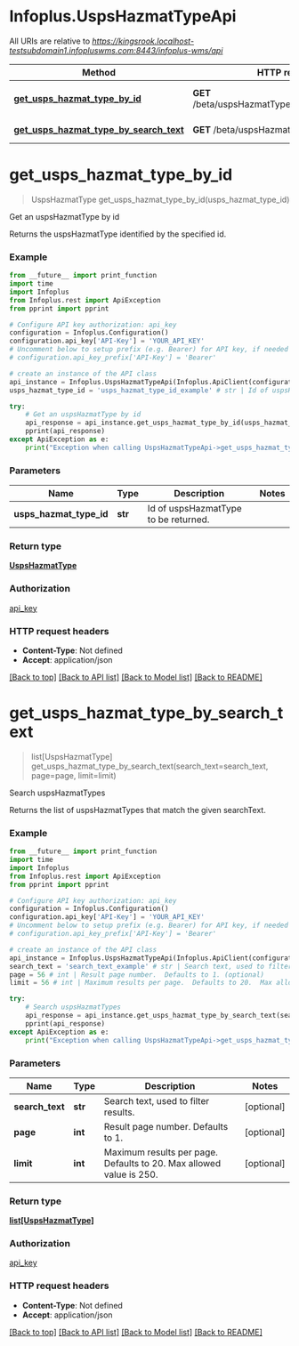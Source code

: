 # Infoplus.UspsHazmatTypeApi

All URIs are relative to *https://kingsrook.localhost-testsubdomain1.infopluswms.com:8443/infoplus-wms/api*

Method | HTTP request | Description
------------- | ------------- | -------------
[**get_usps_hazmat_type_by_id**](UspsHazmatTypeApi.md#get_usps_hazmat_type_by_id) | **GET** /beta/uspsHazmatType/{uspsHazmatTypeId} | Get an uspsHazmatType by id
[**get_usps_hazmat_type_by_search_text**](UspsHazmatTypeApi.md#get_usps_hazmat_type_by_search_text) | **GET** /beta/uspsHazmatType/search | Search uspsHazmatTypes


# **get_usps_hazmat_type_by_id**
> UspsHazmatType get_usps_hazmat_type_by_id(usps_hazmat_type_id)

Get an uspsHazmatType by id

Returns the uspsHazmatType identified by the specified id.

### Example
```python
from __future__ import print_function
import time
import Infoplus
from Infoplus.rest import ApiException
from pprint import pprint

# Configure API key authorization: api_key
configuration = Infoplus.Configuration()
configuration.api_key['API-Key'] = 'YOUR_API_KEY'
# Uncomment below to setup prefix (e.g. Bearer) for API key, if needed
# configuration.api_key_prefix['API-Key'] = 'Bearer'

# create an instance of the API class
api_instance = Infoplus.UspsHazmatTypeApi(Infoplus.ApiClient(configuration))
usps_hazmat_type_id = 'usps_hazmat_type_id_example' # str | Id of uspsHazmatType to be returned.

try:
    # Get an uspsHazmatType by id
    api_response = api_instance.get_usps_hazmat_type_by_id(usps_hazmat_type_id)
    pprint(api_response)
except ApiException as e:
    print("Exception when calling UspsHazmatTypeApi->get_usps_hazmat_type_by_id: %s\n" % e)
```

### Parameters

Name | Type | Description  | Notes
------------- | ------------- | ------------- | -------------
 **usps_hazmat_type_id** | **str**| Id of uspsHazmatType to be returned. | 

### Return type

[**UspsHazmatType**](UspsHazmatType.md)

### Authorization

[api_key](../README.md#api_key)

### HTTP request headers

 - **Content-Type**: Not defined
 - **Accept**: application/json

[[Back to top]](#) [[Back to API list]](../README.md#documentation-for-api-endpoints) [[Back to Model list]](../README.md#documentation-for-models) [[Back to README]](../README.md)

# **get_usps_hazmat_type_by_search_text**
> list[UspsHazmatType] get_usps_hazmat_type_by_search_text(search_text=search_text, page=page, limit=limit)

Search uspsHazmatTypes

Returns the list of uspsHazmatTypes that match the given searchText.

### Example
```python
from __future__ import print_function
import time
import Infoplus
from Infoplus.rest import ApiException
from pprint import pprint

# Configure API key authorization: api_key
configuration = Infoplus.Configuration()
configuration.api_key['API-Key'] = 'YOUR_API_KEY'
# Uncomment below to setup prefix (e.g. Bearer) for API key, if needed
# configuration.api_key_prefix['API-Key'] = 'Bearer'

# create an instance of the API class
api_instance = Infoplus.UspsHazmatTypeApi(Infoplus.ApiClient(configuration))
search_text = 'search_text_example' # str | Search text, used to filter results. (optional)
page = 56 # int | Result page number.  Defaults to 1. (optional)
limit = 56 # int | Maximum results per page.  Defaults to 20.  Max allowed value is 250. (optional)

try:
    # Search uspsHazmatTypes
    api_response = api_instance.get_usps_hazmat_type_by_search_text(search_text=search_text, page=page, limit=limit)
    pprint(api_response)
except ApiException as e:
    print("Exception when calling UspsHazmatTypeApi->get_usps_hazmat_type_by_search_text: %s\n" % e)
```

### Parameters

Name | Type | Description  | Notes
------------- | ------------- | ------------- | -------------
 **search_text** | **str**| Search text, used to filter results. | [optional] 
 **page** | **int**| Result page number.  Defaults to 1. | [optional] 
 **limit** | **int**| Maximum results per page.  Defaults to 20.  Max allowed value is 250. | [optional] 

### Return type

[**list[UspsHazmatType]**](UspsHazmatType.md)

### Authorization

[api_key](../README.md#api_key)

### HTTP request headers

 - **Content-Type**: Not defined
 - **Accept**: application/json

[[Back to top]](#) [[Back to API list]](../README.md#documentation-for-api-endpoints) [[Back to Model list]](../README.md#documentation-for-models) [[Back to README]](../README.md)

